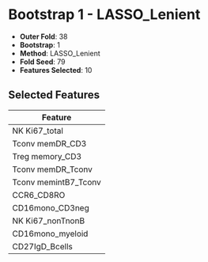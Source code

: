 # Bootstrap 1 - LASSO_Lenient

- **Outer Fold**: 38
- **Bootstrap**: 1
- **Method**: LASSO_Lenient
- **Fold Seed**: 79
- **Features Selected**: 10

## Selected Features

| Feature |
|---------|
| NK Ki67_total |
| Tconv memDR_CD3 |
| Treg memory_CD3 |
| Tconv memDR_Tconv |
| Tconv memintB7_Tconv |
| CCR6_CD8RO |
| CD16mono_CD3neg |
| NK Ki67_nonTnonB |
| CD16mono_myeloid |
| CD27IgD_Bcells |
